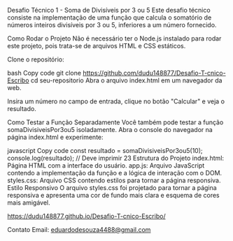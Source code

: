 Desafio Técnico 1 - Soma de Divisíveis por 3 ou 5
Este desafio técnico consiste na implementação de uma função que calcula o somatório de números inteiros divisíveis por 3 ou 5, inferiores a um número fornecido.

Como Rodar o Projeto
Não é necessário ter o Node.js instalado para rodar este projeto, pois trata-se de arquivos HTML e CSS estáticos.

Clone o repositório:

bash
Copy code
git clone https://github.com/dudu148877/Desafio-T-cnico-Escribo
cd seu-repositorio
Abra o arquivo index.html em um navegador da web.

Insira um número no campo de entrada, clique no botão "Calcular" e veja o resultado.

Como Testar a Função Separadamente
Você também pode testar a função somaDivisiveisPor3ou5 isoladamente. Abra o console do navegador na página index.html e experimente:

javascript
Copy code
const resultado = somaDivisiveisPor3ou5(10);
console.log(resultado); // Deve imprimir 23
Estrutura do Projeto
index.html: Página HTML com a interface do usuário.
app.js: Arquivo JavaScript contendo a implementação da função e a lógica de interação com o DOM.
styles.css: Arquivo CSS contendo estilos para tornar a página responsiva.
Estilo Responsivo
O arquivo styles.css foi projetado para tornar a página responsiva e apresenta uma cor de fundo mais clara e esquema de cores mais amigável.

https://dudu148877.github.io/Desafio-T-cnico-Escribo/

Contato
Email: eduardodesouza4488@gmail.com

